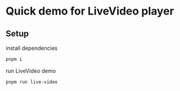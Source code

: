 # Quick demo for LiveVideo player

## Setup

install dependencies

```bash
pnpm i
```

run LiveVideo demo

```bash
pnpm run live-video
```
